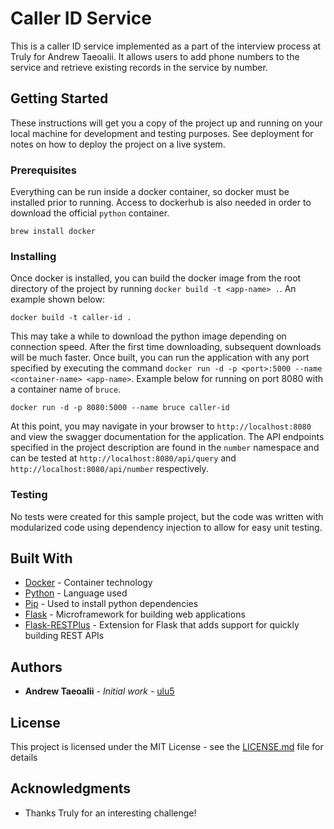 # Caller ID Service

This is a caller ID service implemented as a part of the interview process at Truly for Andrew Taeoalii. It allows users to add phone numbers to the service and retrieve existing records in the service by number.

## Getting Started

These instructions will get you a copy of the project up and running on your local machine for development and testing purposes. See deployment for notes on how to deploy the project on a live system.

### Prerequisites

Everything can be run inside a docker container, so docker must be installed prior to running. Access to dockerhub is also needed in order to download the official `python` container.

```
brew install docker
```

### Installing

Once docker is installed, you can build the docker image from the root directory of the project by running `docker build -t <app-name> .`. An example shown below:

```
docker build -t caller-id .
```

This may take a while to download the python image depending on connection speed. After the first time downloading, subsequent downloads will be much faster. Once built, you can run the application with any port specified by executing the command `docker run -d -p <port>:5000 --name <container-name> <app-name>`. Example below for running on port 8080 with a container name of `bruce`.

```
docker run -d -p 8080:5000 --name bruce caller-id
```

At this point, you may navigate in your browser to `http://localhost:8080` and view the swagger documentation for the application. The API endpoints specified in the project description are found in the `number` namespace and can be tested at `http://localhost:8080/api/query` and `http://localhost:8080/api/number`  respectively.

### Testing

No tests were created for this sample project, but the code was written with modularized code using dependency injection to allow for easy unit testing.

## Built With

* [Docker](https://www.docker.com) - Container technology
* [Python](https://www.python.org) - Language used
* [Pip](https://pypi.org/project/pip/) - Used to install python dependencies
* [Flask](http://flask.pocoo.org/) - Microframework for building web applications
* [Flask-RESTPlus](http://flask-restplus.readthedocs.io/en/stable/) - Extension for Flask that adds support for quickly building REST APIs

## Authors

* **Andrew Taeoalii** - *Initial work* - [ulu5](https://github.com/ulu5)

## License

This project is licensed under the MIT License - see the [LICENSE.md](LICENSE.md) file for details

## Acknowledgments

* Thanks Truly for an interesting challenge!